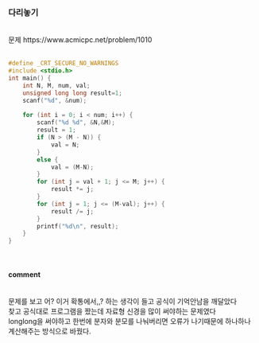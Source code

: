 ### 다리놓기

<br>
문제 https://www.acmicpc.net/problem/1010
<br>
<br>


```C
#define _CRT_SECURE_NO_WARNINGS
#include <stdio.h>
int main() {
	int N, M, num, val;
	unsigned long long result=1;
	scanf("%d", &num);
	
	for (int i = 0; i < num; i++) {
		scanf("%d %d", &N,&M);
		result = 1;
		if (N > (M - N)) {
			val = N;
		}
		else {
			val = (M-N);
		}
		for (int j = val + 1; j <= M; j++) {
			result *= j;
		}
		for (int j = 1; j <= (M-val); j++) {
			result /= j;
		}
		printf("%d\n", result);
	}
}
```

<br>

####  comment
<br>
문제를 보고 어? 이거 확통에서,,? 하는 생각이 들고 공식이 기억안남을 깨달았다<br>
찾고 공식대로 프로그램을 짰는데 자료형 신경을 많이 써야하는 문제였다<br>
longlong을 써야하고 한번에 분자와 분모를 나눠버리면 오류가 나기때문에 하나하나<br>
계산해주는 방식으로 바꿨다.

